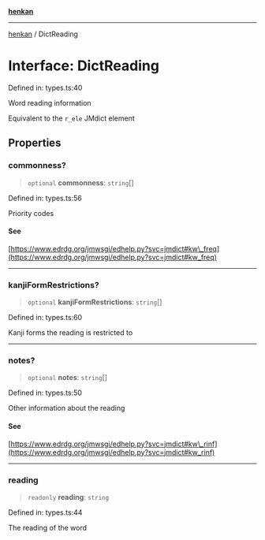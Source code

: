 [**henkan**](../README.md)

***

[henkan](../README.md) / DictReading

# Interface: DictReading

Defined in: types.ts:40

Word reading information

Equivalent to the `r_ele` JMdict element

## Properties

### commonness?

> `optional` **commonness**: `string`[]

Defined in: types.ts:56

Priority codes

#### See

[https://www.edrdg.org/jmwsgi/edhelp.py?svc=jmdict#kw\_freq](https://www.edrdg.org/jmwsgi/edhelp.py?svc=jmdict#kw_freq)

***

### kanjiFormRestrictions?

> `optional` **kanjiFormRestrictions**: `string`[]

Defined in: types.ts:60

Kanji forms the reading is restricted to

***

### notes?

> `optional` **notes**: `string`[]

Defined in: types.ts:50

Other information about the reading

#### See

[https://www.edrdg.org/jmwsgi/edhelp.py?svc=jmdict#kw\_rinf](https://www.edrdg.org/jmwsgi/edhelp.py?svc=jmdict#kw_rinf)

***

### reading

> `readonly` **reading**: `string`

Defined in: types.ts:44

The reading of the word
